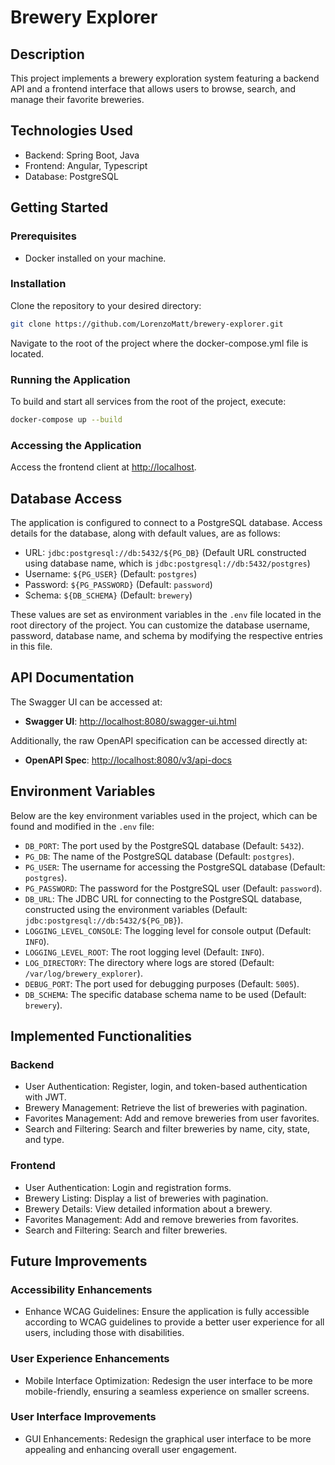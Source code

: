 
# Brewery Explorer

## Description
This project implements a brewery exploration system featuring a backend API and a frontend interface that allows users to browse, search, and manage their favorite breweries.

## Technologies Used
- Backend: Spring Boot, Java
- Frontend: Angular, Typescript
- Database: PostgreSQL

## Getting Started

### Prerequisites
- Docker installed on your machine.

### Installation
Clone the repository to your desired directory:
```sh
git clone https://github.com/LorenzoMatt/brewery-explorer.git
```
Navigate to the root of the project where the docker-compose.yml file is located.

### Running the Application
To build and start all services from the root of the project, execute:
```sh
docker-compose up --build
```

### Accessing the Application
Access the frontend client at [http://localhost](http://localhost).

## Database Access
The application is configured to connect to a PostgreSQL database. Access details for the database, along with default values, are as follows:
- URL: `jdbc:postgresql://db:5432/${PG_DB}` (Default URL constructed using database name, which is `jdbc:postgresql://db:5432/postgres`)
- Username: `${PG_USER}` (Default: `postgres`)
- Password: `${PG_PASSWORD}` (Default: `password`)
- Schema: `${DB_SCHEMA}` (Default: `brewery`)

These values are set as environment variables in the `.env` file located in the root directory of the project. You can customize the database username, password, database name, and schema by modifying the respective entries in this file.

## API Documentation
The Swagger UI can be accessed at:

- **Swagger UI**: [http://localhost:8080/swagger-ui.html](http://localhost:8080/swagger-ui.html)

Additionally, the raw OpenAPI specification can be accessed directly at:

- **OpenAPI Spec**: [http://localhost:8080/v3/api-docs](http://localhost:8080/v3/api-docs)

## Environment Variables
Below are the key environment variables used in the project, which can be found and modified in the `.env` file:
- `DB_PORT`: The port used by the PostgreSQL database (Default: `5432`).
- `PG_DB`: The name of the PostgreSQL database (Default: `postgres`).
- `PG_USER`: The username for accessing the PostgreSQL database (Default: `postgres`).
- `PG_PASSWORD`: The password for the PostgreSQL user (Default: `password`).
- `DB_URL`: The JDBC URL for connecting to the PostgreSQL database, constructed using the environment variables (Default: `jdbc:postgresql://db:5432/${PG_DB}`).
- `LOGGING_LEVEL_CONSOLE`: The logging level for console output (Default: `INFO`).
- `LOGGING_LEVEL_ROOT`: The root logging level (Default: `INFO`).
- `LOG_DIRECTORY`: The directory where logs are stored (Default: `/var/log/brewery_explorer`).
- `DEBUG_PORT`: The port used for debugging purposes (Default: `5005`).
- `DB_SCHEMA`: The specific database schema name to be used (Default: `brewery`).

## Implemented Functionalities

### Backend
- User Authentication: Register, login, and token-based authentication with JWT.
- Brewery Management: Retrieve the list of breweries with pagination.
- Favorites Management: Add and remove breweries from user favorites.
- Search and Filtering: Search and filter breweries by name, city, state, and type.

### Frontend
- User Authentication: Login and registration forms.
- Brewery Listing: Display a list of breweries with pagination.
- Brewery Details: View detailed information about a brewery.
- Favorites Management: Add and remove breweries from favorites.
- Search and Filtering: Search and filter breweries.

## Future Improvements

### Accessibility Enhancements
- Enhance WCAG Guidelines: Ensure the application is fully accessible according to WCAG guidelines to provide a better user experience for all users, including those with disabilities.

### User Experience Enhancements
- Mobile Interface Optimization: Redesign the user interface to be more mobile-friendly, ensuring a seamless experience on smaller screens.

### User Interface Improvements
- GUI Enhancements: Redesign the graphical user interface to be more appealing and enhancing overall user engagement.
